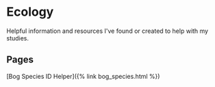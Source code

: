 # Ecology

Helpful information and resources I've found or created to help with my studies.


## Pages

[Bog Species ID Helper]({% link bog_species.html %})
